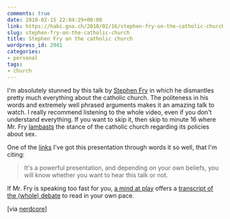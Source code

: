 ```yaml
---
comments: true
date: 2010-02-15 22:04:29+00:00
link: https://habi.gna.ch/2010/02/16/stephen-fry-on-the-catholic-church/
slug: stephen-fry-on-the-catholic-church
title: Stephen Fry on the catholic church
wordpress_id: 2041
categories:
- personal
tags:
- church
---
```


I'm absolutely stunned by this talk by [Stephen Fry](http://www.stephenfry.com/) in which he dismantles pretty much everything about the catholic church. The politeness in his words and extremely well phrased arguments makes it an amazing talk to watch. I really recommend listening to the whole video, even if you don't understand everything. If you want to skip it, then skip to minute 16 where Mr. Fry [lambasts](http://www.dict.cc/?s=lambast) the stance of the catholic church regarding its policies about sex.  


  
  
  
  
  

One of the [links](http://tywkiwdbi.blogspot.com/2010/02/stephen-fry-speaks-about-catholicism.html) I've got this presentation through words it so well, that I'm citing:  



<blockquote>
  It's a powerful presentation, and depending on your own beliefs, you will know whether you want to hear this talk or not.
</blockquote>




If Mr. Fry is speaking too fast for you, [a mind at play](http://www.amindatplay.eu/) offers a [transcript of the (whole) debate](http://) to read in your own pace.

[via [nerdcore](http://www.nerdcore.de/wp/2010/02/10/stephen-fry-uber-die-katholische-kirche/)]

